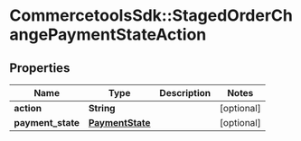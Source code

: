 # CommercetoolsSdk::StagedOrderChangePaymentStateAction

## Properties
Name | Type | Description | Notes
------------ | ------------- | ------------- | -------------
**action** | **String** |  | [optional] 
**payment_state** | [**PaymentState**](PaymentState.md) |  | [optional] 

